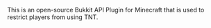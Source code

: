 This is an open-source Bukkit API Plugin for Minecraft that is used to restrict players from using TNT.